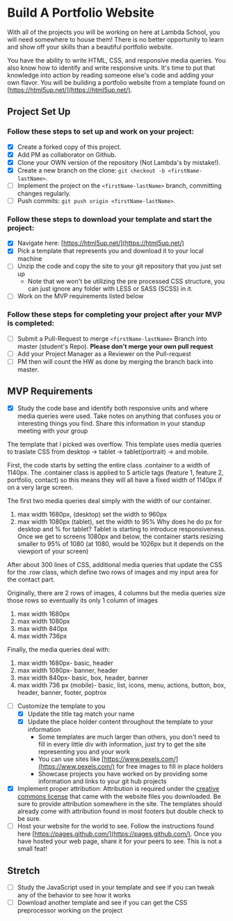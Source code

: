 # Build A Portfolio Website

With all of the projects you will be working on here at Lambda School, you will need somewhere to house them!  There is no better opportunity to learn and show off your skills than a beautiful portfolio website.  

You have the ability to write HTML, CSS, and responsive media queries.  You also know how to identify and write responsive units.  It's time to put that knowledge into action by reading someone else's code and adding your own flavor.  You will be building a portfolio website from a template found on [https://html5up.net/](https://html5up.net/).

## Project Set Up

### Follow these steps to set up and work on your project:

- [X] Create a forked copy of this project.
- [X] Add PM as collaborator on Github.
- [X] Clone your OWN version of the repository (Not Lambda's by mistake!).
- [X] Create a new branch on the clone: `git checkout -b <firstName-lastName>`.
- [ ] Implement the project on the `<firstName-lastName>` branch, committing changes regularly.
- [ ] Push commits: `git push origin <firstName-lastName>`.

### Follow these steps to download your template and start the project:

- [X] Navigate here: [https://html5up.net/](https://html5up.net/)
- [X] Pick a template that represents you and download it to your local machine
- [ ] Unzip the code and copy the site to your git repository that you just set up
  * Note that we won't be utilizing the pre processed CSS structure, you can just ignore any folder with LESS or SASS (SCSS) in it.
- [ ] Work on the MVP requirements listed below

### Follow these steps for completing your project after your MVP is completed:

- [ ] Submit a Pull-Request to merge `<firstName-lastName>` Branch into master (student's Repo). **Please don't merge your own pull request**
- [ ] Add your Project Manager as a Reviewer on the Pull-request
- [ ] PM then will count the HW as done by merging the branch back into master.

## MVP Requirements

- [X] Study the code base and identify both responsive units and where media queries were used.  Take notes on anything that confuses you or interesting things you find.  Share this information in your standup meeting with your group

The template that I picked was overflow. This template
uses media queries to traslate CSS from desktop -> tablet -> tablet(portrait) -> and mobile. 

First, the code starts by setting the entire class .container to a width of 1140px. The .container class is applied to 5 article tags (feature 1, feature 2, portfolio, contact) so this means they will all have a fixed width of 1140px if on a very large screen.

The first two media queries deal simply with the width of our container.
1. max width 1680px, (desktop) set the width to 960px
2. max width 1080px (tablet), set the width to 95%
Why does he do px for desktop and % for tablet? Tablet is starting to introduce responsiveness. Once we get to screens 1080px and below, the container starts resizing smaller to 95% of 1080 (at 1080, would be 1026px but it depends on the viewport of your screen)

After about 300 lines of CSS, additional media queries that update the CSS for the .row class, which define two rows of images and my input area for the contact part.

Originally, there are 2 rows of images, 4 columns but the media queries size those rows so eventually its only 1 column of images
1. max width 1680px
2. max width 1080px
3. max width 840px
4. max width 736px

Finally, the media queries deal with:
1. max width 1680px- basic, header
2. max width 1080px- banner, header
3. max width 840px- basic, box, header, banner
4. max width 736 px (mobile)- basic, list, icons, menu, actions, button, box, header, banner, footer, poptrox

- [ ] Customize the template to you 
	- [X] Update the title tag match your name
	- [X] Update the place holder content throughout the template to your information
		* Some templates are much larger than others, you don't need to fill in every little div with information, just try to get the site representing you and your work 
		* You can use sites like [https://www.pexels.com/](https://www.pexels.com/) for free images to fill in place holders
		* Showcase projects you have worked on by providing some information and links to your git hub projects
- [X] Implement proper attribution: Attribution is required under the [creative commons license](https://html5up.net/license) that came with the website files you downloaded.  Be sure to provide attribution somewhere in the site.  The templates should already come with attribution found in most footers but double check to be sure.
- [ ] Host your website for the world to see. Follow the instructions found here [https://pages.github.com/](https://pages.github.com/).  Once you have hosted your web page, share it for your peers to see.  This is not a small feat!

## Stretch

- [ ] Study the JavaScript used in your template and see if you can tweak any of the behavior to see how it works
- [ ] Download another template and see if you can get the CSS preprocessor working on the project